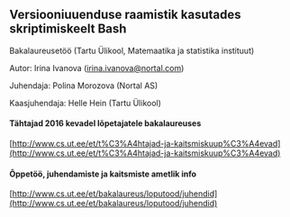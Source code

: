 ## Versiooniuuenduse raamistik kasutades skriptimiskeelt Bash
Bakalaureusetöö (Tartu Ülikool, Matemaatika ja statistika instituut)

Autor: Irina Ivanova (irina.ivanova@nortal.com)

Juhendaja: Polina Morozova (Nortal AS)

Kaasjuhendaja: Helle Hein (Tartu Ülikool)

#### Tähtajad 2016 kevadel lõpetajatele bakalaureuses
[http://www.cs.ut.ee/et/t%C3%A4htajad-ja-kaitsmiskuup%C3%A4evad](http://www.cs.ut.ee/et/t%C3%A4htajad-ja-kaitsmiskuup%C3%A4evad)

#### Õppetöö, juhendamiste ja kaitsmiste ametlik info
[http://www.cs.ut.ee/et/bakalaureus/loputood/juhendid](http://www.cs.ut.ee/et/bakalaureus/loputood/juhendid)
